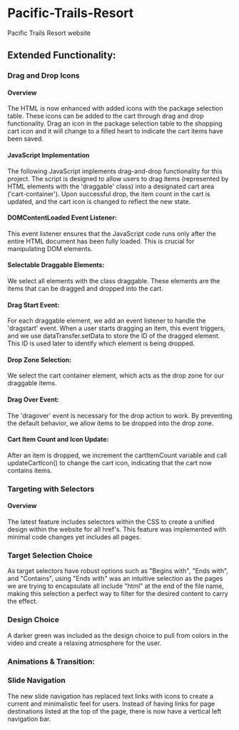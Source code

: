 # Pacific-Trails-Resort
Pacific Trails Resort website

## Extended Functionality:

### Drag and Drop Icons

#### Overview
The HTML is now enhanced with added icons with the package selection table. These icons can be added to the cart through drag and drop functionality. Drag an icon in the package selection table to the shopping cart icon and it will change to a filled heart to indicate the cart items have been saved. 

#### JavaScript Implementation 
The following JavaScript implements drag-and-drop functionality for this project. The script is designed to allow users to drag items (represented by HTML elements with the 'draggable' class) into a designated cart area ('cart-container'). Upon successful drop, the item count in the cart is updated, and the cart icon is changed to reflect the new state.

#### DOMContentLoaded Event Listener: 
This event listener ensures that the JavaScript code runs only after the entire HTML document has been fully loaded. This is crucial for manipulating DOM elements.

#### Selectable Draggable Elements: 
We select all elements with the class draggable. These elements are the items that can be dragged and dropped into the cart.

#### Drag Start Event: 
For each draggable element, we add an event listener to handle the 'dragstart' event. When a user starts dragging an item, this event triggers, and we use dataTransfer.setData to store the ID of the dragged element. This ID is used later to identify which element is being dropped.

#### Drop Zone Selection: 
We select the cart container element, which acts as the drop zone for our draggable items.

#### Drag Over Event: 
The 'dragover' event is necessary for the drop action to work. By preventing the default behavior, we allow items to be dropped into the drop zone.

#### Cart Item Count and Icon Update: 
After an item is dropped, we increment the cartItemCount variable and call updateCartIcon() to change the cart icon, indicating that the cart now contains items.

### Targeting with Selectors

#### Overview
The latest feature includes selectors within the CSS to create a unified design within the website for all href's. This feature was implemented with minimal code changes yet includes all pages.

### Target Selection Choice
As target selectors have robust options such as "Begins with", "Ends with", and "Contains", using "Ends with" was an intuitive selection as the pages we are trying to encapsulate all include "html" at the end of the file name, making this selection a perfect way to filter for the desired content to carry the effect.

### Design Choice
A darker green was included as the design choice to pull from colors in the video and create a relaxing atmosphere for the user.

### Animations & Transition:
### Slide Navigation
The new slide navigation has replaced text links with icons to create a current and minimalistic feel for users. Instead of having links for page destinations listed at the top of the page, there is now have a vertical left navigation bar.